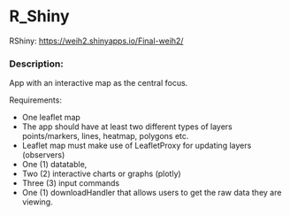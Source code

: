 # R_Shiny
RShiny: https://weih2.shinyapps.io/Final-weih2/
### Description:
App with an interactive map as the central focus.

Requirements:
* One leaflet map
* The app should have at least two different types of layers points/markers, lines, heatmap, polygons etc.
* Leaflet map must make use of LeafletProxy for updating layers (observers)
* One (1) datatable,
* Two (2) interactive charts or graphs (plotly)
* Three (3) input commands
* One (1) downloadHandler that allows users to get the raw data they are viewing.
